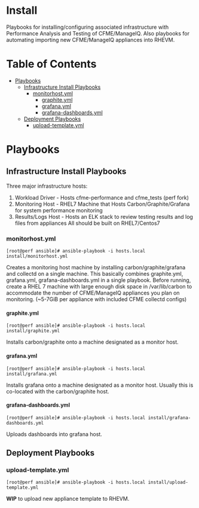 # Install

Playbooks for installing/configuring associated infrastructure with Performance Analysis and Testing of CFME/ManageIQ. Also playbooks for automating importing new CFME/ManageIQ appliances into RHEVM.

**Table of Contents**
========
- [Playbooks](#playbooks)
  - [Infrastructure Install Playbooks](#infrastructure-install-playbooks)
    - [monitorhost.yml](#monitorhostyml)
      - [graphite.yml](#graphiteyml)
      - [grafana.yml](#grafanayml)
      - [grafana-dashboards.yml](#grafana-dashboardsyml)
  - [Deployment Playbooks](#deployment-playbooks)
    - [upload-template.yml](#upload-templateyml)

# Playbooks

## Infrastructure Install Playbooks
Three major infrastructure hosts:
1. Workload Driver - Hosts cfme-performance and cfme_tests (perf fork)
2. Monitoring Host - RHEL7 Machine that Hosts Carbon/Graphite/Grafana for system performance monitoring
3. Results/Logs Host - Hosts an ELK stack to review testing results and log files from appliances
All should be built on RHEL7/Centos7

### monitorhost.yml
```
[root@perf ansible]# ansible-playbook -i hosts.local install/monitorhost.yml
```
Creates a monitoring host machine by installing carbon/graphite/grafana and collectd on a single machine.  This basically combines graphite.yml, grafana.yml, grafana-dashboards.yml in a single playbook.  Before running, create a RHEL 7 machine with large enough disk space in /var/lib/carbon to accommodate the number of CFME/ManageIQ appliances you plan on monitoring. (~5-7GiB per appliance with included CFME collectd configs)

#### graphite.yml
```
[root@perf ansible]# ansible-playbook -i hosts.local install/graphite.yml
```
Installs carbon/graphite onto a machine designated as a monitor host.

#### grafana.yml
```
[root@perf ansible]# ansible-playbook -i hosts.local install/grafana.yml
```
Installs grafana onto a machine designated as a monitor host.  Usually this is co-located with the carbon/graphite host.

#### grafana-dashboards.yml
```
[root@perf ansible]# ansible-playbook -i hosts.local install/grafana-dashboards.yml
```
Uploads dashboards into grafana host.

## Deployment Playbooks

### upload-template.yml
```
[root@perf ansible]# ansible-playbook -i hosts.local install/upload-template.yml
```
**WIP** to upload new appliance template to RHEVM.
